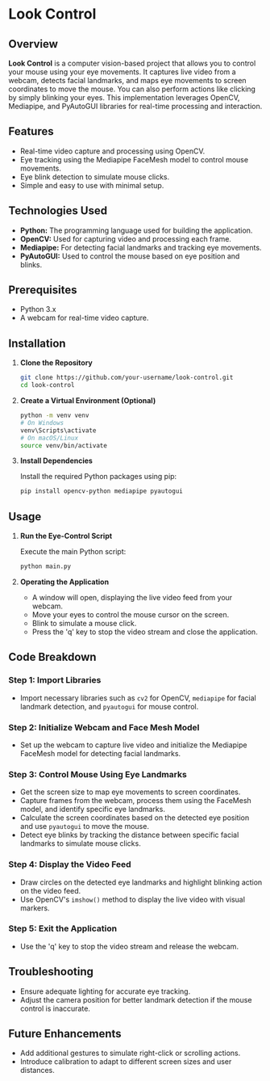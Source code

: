 
# Look Control

## Overview

**Look Control** is a computer vision-based project that allows you to control your mouse using your eye movements. It captures live video from a webcam, detects facial landmarks, and maps eye movements to screen coordinates to move the mouse. You can also perform actions like clicking by simply blinking your eyes. This implementation leverages OpenCV, Mediapipe, and PyAutoGUI libraries for real-time processing and interaction.

## Features

- Real-time video capture and processing using OpenCV.
- Eye tracking using the Mediapipe FaceMesh model to control mouse movements.
- Eye blink detection to simulate mouse clicks.
- Simple and easy to use with minimal setup.

## Technologies Used

- **Python:** The programming language used for building the application.
- **OpenCV:** Used for capturing video and processing each frame.
- **Mediapipe:** For detecting facial landmarks and tracking eye movements.
- **PyAutoGUI:** Used to control the mouse based on eye position and blinks.

## Prerequisites

- Python 3.x
- A webcam for real-time video capture.

## Installation

1. **Clone the Repository**

   ```bash
   git clone https://github.com/your-username/look-control.git
   cd look-control
   ```

2. **Create a Virtual Environment (Optional)**

   ```bash
   python -m venv venv
   # On Windows
   venv\Scripts\activate
   # On macOS/Linux
   source venv/bin/activate
   ```

3. **Install Dependencies**

   Install the required Python packages using pip:

   ```bash
   pip install opencv-python mediapipe pyautogui
   ```

## Usage

1. **Run the Eye-Control Script**

   Execute the main Python script:

   ```bash
   python main.py
   ```

2. **Operating the Application**

   - A window will open, displaying the live video feed from your webcam.
   - Move your eyes to control the mouse cursor on the screen.
   - Blink to simulate a mouse click.
   - Press the 'q' key to stop the video stream and close the application.

## Code Breakdown

### Step 1: Import Libraries

- Import necessary libraries such as `cv2` for OpenCV, `mediapipe` for facial landmark detection, and `pyautogui` for mouse control.

### Step 2: Initialize Webcam and Face Mesh Model

- Set up the webcam to capture live video and initialize the Mediapipe FaceMesh model for detecting facial landmarks.

### Step 3: Control Mouse Using Eye Landmarks

- Get the screen size to map eye movements to screen coordinates.
- Capture frames from the webcam, process them using the FaceMesh model, and identify specific eye landmarks.
- Calculate the screen coordinates based on the detected eye position and use `pyautogui` to move the mouse.
- Detect eye blinks by tracking the distance between specific facial landmarks to simulate mouse clicks.

### Step 4: Display the Video Feed

- Draw circles on the detected eye landmarks and highlight blinking action on the video feed.
- Use OpenCV's `imshow()` method to display the live video with visual markers.

### Step 5: Exit the Application

- Use the 'q' key to stop the video stream and release the webcam.

## Troubleshooting

- Ensure adequate lighting for accurate eye tracking.
- Adjust the camera position for better landmark detection if the mouse control is inaccurate.

## Future Enhancements

- Add additional gestures to simulate right-click or scrolling actions.
- Introduce calibration to adapt to different screen sizes and user distances.
